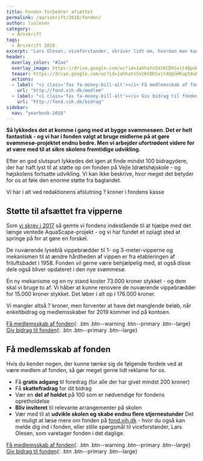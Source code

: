 ```yaml
---
title: Fonden forbedrer afsættet
permalink: /aarsskrift/2018/fonden/
author: lsolesen
category:
  - Årsskrift
tags:
  - Årsskrift 2018
excerpt: "Lars Olesen, viceforstander, skriver lidt om, hvordan man kan vise sin støtte til skolen gennem fonden, så Vejle Idrætshøjskole kan leve op til sin vision - at blive den bedste i Danmark."
header:
  overlay_color: "#2ae"
  overlay_image: https://drive.google.com/uc?id=1ahhatnSVzKCDhSvit4QpGHKup54uFES5
  teaser: https://drive.google.com/uc?id=1ahhatnSVzKCDhSvit4QpGHKup54uFES5
  actions:
  - label: "<i class='fas fa-money-bill-alt'></i> Få medlemsskab af fonden"
    url: "http://fond.vih.dk/medlem"
  - label: "<i class='fas fa-money-bill-alt'></i> Giv bidrag til fonden"
    url: "http://fond.vih.dk/bidrag"
sidebar:
  nav: "yearbook-2018"
---
```


**Så lykkedes det at komme i gang med at bygge svømmesøen. Det er helt fantastisk - og vi har i fonden valgt at bruge midlerne på at gøre svømmesø-projektet endnu bedre. Men vi arbejder ufortrødent videre for at være med til at sikre skolens fremtidige udvikling.**

Efter en god slutspurt lykkedes det igen at finde mindst 100 bidragydere, der har haft lyst til at støtte op om fonden på Vejle Idrætshøjskole - og højskolens fortsatte udvikling. Vi kan ikke beskrive, hvor meget det betyder for os at føle den enorme støtte fra baglandet.

Vi har i alt ved redaktionens afslutning ? kroner i fondens kasse

## Støtte til afsættet fra vipperne

Som [vi skrev i 2017](/aarsskrift/2017/fonden/) så gemte vi fondens indestående til at hjælpe med det længe ventede AquaScape-projekt - og vi har fundet et oplagt sted at springe på for at gøre en forskel.

De nuværende lyseblå vippebrædder til 1- og 3-meter-vipperne og mekanismen til at ændre hårdheden af vippen er fra etableringen af friluftsbadet i 1958. Fonden vil gerne være behjælpelig med, at også disse dele også bliver opdateret i den nye svømmesø.

En ny mekanisme og en ny stand koster 73.000 kroner stykket - og dem skal vi bruge to af. Vi håber at kunne renovere de nuværende vippebrædder for 15.000 kroner stykket. Det løber i alt op i 176.000 kroner. 

Vi mangler altså ? kroner, men forventer at have det manglende beløb, når enkeltbidrag og medlemsskaber for 2019 kommer ind på kontoen.

[<i class='fas fa-money-bill-alt'></i> Få medlemsskab af fonden](http://fond.vih.dk/medlem){: .btn .btn--warning .btn--primary .btn--large} [<i class='fas fa-money-bill-alt'></i> Giv bidrag til fonden](http://fond.vih.dk/bidrag){: .btn .btn--primary .btn--large}

## Få medlemsskab af fonden

Hvis du kender nogen, der kunne tænke sig de følgende fordele ved at være medlem af fonden, så gør meget gerne lidt reklame for os.

- Få **gratis adgang** til foredrag (for alle der har givet mindst 200 kroner)
- Få **skattefradrag** for dit bidrag
- Vær en **del af holdet** på 100 som er nødvendige for fondens opretholdelse
- **Bliv inviteret** til relevante arrangementer på skolen
- Vær med til at **udvikle skolen og skabe endnu flere stjernestunder**
Det er muligt at læse mere om fonden på [fond.vih.dk](http://fond.vih.dk) - hvor du også kan melde dig ind i fonden, eller stille spørgsmål til viceforstander, Lars Olesen, som varetager fonden i det daglige.

[<i class='fas fa-money-bill-alt'></i> Få medlemsskab af fonden](http://fond.vih.dk){: .btn .btn--warning .btn--primary .btn--large} [<i class='fas fa-money-bill-alt'></i> Giv bidrag til fonden](http://fond.vih.dk/bidrag){: .btn .btn--primary .btn--large}
